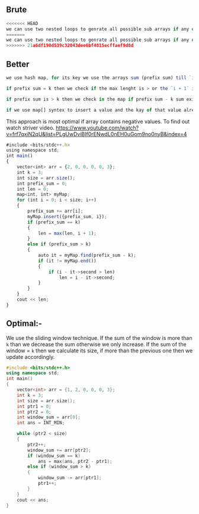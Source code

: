 ## Brute 
```js
<<<<<<< HEAD
we can use two nested loops to genrate all possible sub arrays if any of the array's sum = k then we calculate its size if more than max length then we update max length
=======
we can use two nested loops to genrate all possible sub arrays if any of the array's sum = k then we calculate its size if more than max length then we update max length.
>>>>>>> 21a6df190d539c32043dee6bf4815ecffaef9d8d
```

## Better
```js
we use hash map, for its key we use the arrays sum (prefix sum) till `i` for its value `i` index.

if prefix sum = k then we check if the max lenght is > or the `i + 1` index and update acordingly

if prefix sum is > k then we check in the map if prefix sum - k sum exists or not. if it does then we calulate what was the  size upto that point and if it is greater than max length, then we update it accordingly.
```

```js
if we use map[] syntex to insert a value and the kay of that value already exists in the map then it will override the value so instead of that we can use `insert` function using this if the key exists then the value will not be overwritten.

```

This approach is most optimal if array contains negative values. To find out watch striver video.
https://www.youtube.com/watch?v=frf7qxiN2qU&list=PLgUwDviBIf0rENwdL0nEH0uGom9no0nyB&index=4

```js
#include <bits/stdc++.h>
using namespace std;
int main()
{
    vector<int> arr = {2, 0, 0, 0, 0, 3};
    int k = 3;
    int size = arr.size();
    int prefix_sum = 0;
    int len = 0;
    map<int, int> myMap;
    for (int i = 0; i < size; i++)
    {
        prefix_sum += arr[i];
        myMap.insert({prefix_sum, i});
        if (prefix_sum == k)
        {
            len = max(len, i + 1);
        }
        else if (prefix_sum > k)
        {
            auto it = myMap.find(prefix_sum - k);
            if (it != myMap.end())
            {
                if (i - it->second > len)
                    len = i - it->second;
            }
        }
    }
    cout << len;
}
```

## Optimal:-
We use the sliding window technique. If the sum of the window is more than `k` than we decrease the sum otherwise we only increase. If the sum of the window = `k` then we calculate its size, if more than the previous one then we update accordingly.

```cpp
#include <bits/stdc++.h>
using namespace std;
int main()
{
    vector<int> arr = {1, 2, 0, 0, 0, 3};
    int k = 3;
    int size = arr.size();
    int ptr1 = 0;
    int ptr2 = 0;
    int window_sum = arr[0];
    int ans = INT_MIN;

    while (ptr2 < size)
    {
	    ptr2++;
        window_sum += arr[ptr2];
        if (window_sum == k)
            ans = max(ans, ptr2 - ptr1);
        else if (window_sum > k)
        {
            window_sum -= arr[ptr1];
            ptr1++;
        }
    }
    cout << ans;
}
```
